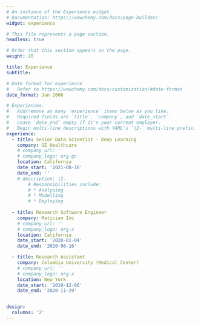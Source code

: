 ```yaml
---
# An instance of the Experience widget.
# Documentation: https://wowchemy.com/docs/page-builder/
widget: experience

# This file represents a page section.
headless: true

# Order that this section appears on the page.
weight: 20

title: Experience
subtitle:

# Date format for experience
#   Refer to https://wowchemy.com/docs/customization/#date-format
date_format: Jan 2006

# Experiences.
#   Add/remove as many `experience` items below as you like.
#   Required fields are `title`, `company`, and `date_start`.
#   Leave `date_end` empty if it's your current employer.
#   Begin multi-line descriptions with YAML's `|2-` multi-line prefix.
experience:
  - title: Senior Data Scientist - Deep Learning
    company: GE Healthcare
    # company_url: ''
    # company_logo: org-gc
    location: California
    date_start: '2021-08-16'
    date_end: ''
    # description: |2-
        # Responsibilities include:
        # * Analysing
        # * Modelling
        # * Deploying
        
  - title: Research Software Engineer
    company: Matician Inc
    # company_url: ''
    # company_logo: org-x
    location: California
    date_start: '2020-01-04'
    date_end: '2020-06-16'

  - title: Research Assistant
    company: Columbia University (Medical Center)
    # company_url: ''
    # company_logo: org-x
    location: New York
    date_start: '2019-12-06'
    date_end: '2020-11-29'


design:
  columns: '2'
---
```


